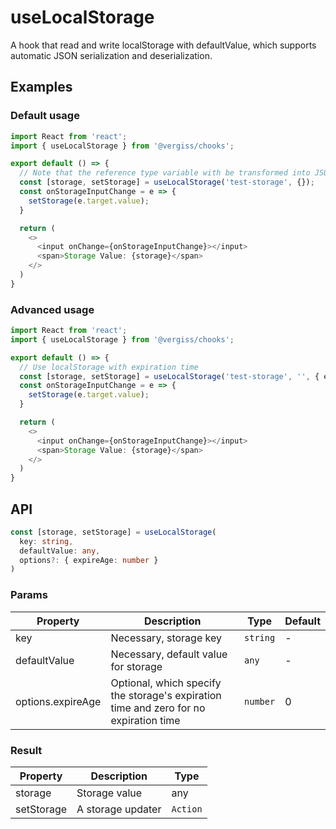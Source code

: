 # useLocalStorage

A hook that read and write localStorage with defaultValue, which supports automatic JSON serialization and deserialization.

## Examples

### Default usage
```typescript jsx
import React from 'react';
import { useLocalStorage } from '@vergiss/chooks';

export default () => {
  // Note that the reference type variable with be transformed into JSON string.
  const [storage, setStorage] = useLocalStorage('test-storage', {});
  const onStorageInputChange = e => {
    setStorage(e.target.value);
  }

  return (
    <>
      <input onChange={onStorageInputChange}></input>
      <span>Storage Value: {storage}</span>
    </>
  )
}
```

### Advanced usage
```typescript jsx
import React from 'react';
import { useLocalStorage } from '@vergiss/chooks';

export default () => {
  // Use localStorage with expiration time
  const [storage, setStorage] = useLocalStorage('test-storage', '', { expireAge: 2000 });
  const onStorageInputChange = e => {
    setStorage(e.target.value);
  }

  return (
    <>
      <input onChange={onStorageInputChange}></input>
      <span>Storage Value: {storage}</span>
    </>
  )
}
```

## API
```typescript
const [storage, setStorage] = useLocalStorage(
  key: string,
  defaultValue: any,
  options?: { expireAge: number }
)
```

### Params
| Property     | Description                  | Type                                     | Default |
| ------------ | ---------------------------- | ---------------------------------------- | ------- |
| key | Necessary, storage key | `string` | - |
| defaultValue | Necessary, default value for storage | `any` | - |
| options.expireAge | Optional, which specify the storage's expiration time and zero for no expiration time | `number` | 0 |

### Result

| Property | Description   | Type    |
| -------- | ------------- | ------- |
| storage | Storage value | any |
| setStorage | A storage updater| `Action` |
